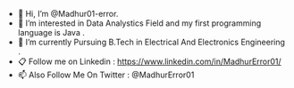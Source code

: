 - 👋 Hi, I’m @Madhur01-error.
- 👀 I’m interested in Data Analystics Field and my first programming language is Java .
- 🌱 I’m currently Pursuing B.Tech in Electrical And Electronics Engineering .
- 📋 Follow me on Linkedin : https://www.linkedin.com/in/MadhurError01/
- 📫 Also Follow Me On Twitter : @MadhurError01
 
<!---
Madhur01-error/Madhur01-error is a ✨ special ✨ repository because its `README.md` (this file) appears on your GitHub profile.
You can click the Preview link to take a look at your changes.
--->
